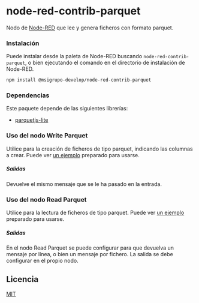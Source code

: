 # node-red-contrib-parquet
Nodo de [Node-RED][1] que lee y genera ficheros con formato parquet.


### Instalación
Puede instalar desde la paleta de Node-RED buscando `node-red-contrib-parquet`, o bien ejecutando el comando en el directorio de instalación de Node-RED.
```sh
npm install @msigrupo-develop/node-red-contrib-parquet
```


### Dependencias
Este paquete depende de las siguientes librerías:
- [parquetjs-lite][2]


### Uso del nodo Write Parquet
Utilice para la creación de ficheros de tipo parquet, indicando las columnas a crear.
Puede ver [un ejemplo][3] preparado para usarse.

##### Salidas
Devuelve el mismo mensaje que se le ha pasado en la entrada.


### Uso del nodo Read Parquet
Utilice para la lectura de ficheros de tipo parquet.
Puede ver [un ejemplo][4] preparado para usarse.

##### Salidas
En el nodo Read Parquet se puede configurar para que devuelva un mensaje por línea, o bien un mensaje por fichero. La salida se debe configurar en el propio nodo.


## Licencia
[MIT][5]

[1]:http://nodered.org
[2]:https://www.npmjs.com/package/parquetjs-lite
[3]:https://github.com/msigrupo/node-red-contrib-parquet/blob/master/examples/WriteParquet.json
[4]:https://github.com/msigrupo/node-red-contrib-parquet/blob/master/examples/ReadParquet.json
[5]:https://github.com/msigrupo/node-red-contrib-parquet/blob/master/LICENCE